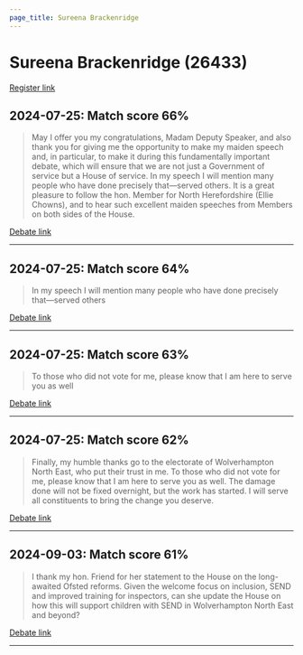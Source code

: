 ```yaml
---
page_title: Sureena Brackenridge
---
```


# Sureena Brackenridge  (26433)

[Register link](https://www.theyworkforyou.com/mp/26433/register)



## 2024-07-25: Match score 66%

>May I offer you my congratulations, Madam Deputy Speaker, and also thank you for giving me the  opportunity to make my maiden speech and, in particular, to make it during this fundamentally important debate, which will ensure that we are not just a Government of service but a House of service. In my speech I will mention many people who have done precisely that—served others. It is a great pleasure to follow the hon. Member for North Herefordshire (Ellie Chowns), and to hear such excellent maiden speeches from Members on both sides of the House.

[Debate link](https://www.theyworkforyou.com/debates/?id=2024-07-25e.890.1) 

---



## 2024-07-25: Match score 64%

>In my speech I will mention many people who have done precisely that—served others

[Debate link](https://www.theyworkforyou.com/debates/?id=2024-07-25e.890.1) 

---



## 2024-07-25: Match score 63%

>To those who did not vote for me, please know that I am here to serve you as well

[Debate link](https://www.theyworkforyou.com/debates/?id=2024-07-25e.890.1) 

---



## 2024-07-25: Match score 62%

>Finally, my humble thanks go to the electorate of Wolverhampton North East, who put their trust in me. To those who did not vote for me, please know that I am here to serve you as well. The damage done will not be fixed overnight, but the work has started. I will serve all constituents to bring the change you deserve.

[Debate link](https://www.theyworkforyou.com/debates/?id=2024-07-25e.890.1) 

---



## 2024-09-03: Match score 61%

>I thank my hon. Friend for her statement to the House on the long-awaited Ofsted reforms. Given the welcome focus on inclusion, SEND and improved training for inspectors, can she update the House on how this will support children with SEND in Wolverhampton North East and beyond?

[Debate link](https://www.theyworkforyou.com/debates/?id=2024-09-03c.173.0) 

---

